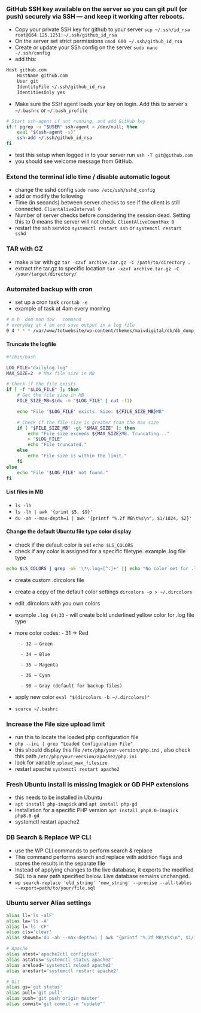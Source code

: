 
### GitHub SSH key available on the server so you can git pull (or push) securely via SSH — and keep it working after reboots.

- Copy your private SSH key for github to your server 
`scp ~/.ssh/id_rsa root@164.125.1251:~/.ssh/github_id_rsa`
- On the server set strict permissions `cmod 600 ~/.ssh/github_id_rsa`
- Create or update your SSh config on the server
`sudo nano ~/.ssh/config` 
- add this: 
```bash
Host github.com
    HostName github.com
    User git
    IdentityFile ~/.ssh/github_id_rsa
    IdentitiesOnly yes
```
- Make sure the SSH agent loads your key on login. Add this to server's `~/.bashrc` or `~/.bash_profile`

```bash
# Start ssh-agent if not running, and add GitHub key
if ! pgrep -u "$USER" ssh-agent > /dev/null; then
    eval "$(ssh-agent -s)"
    ssh-add ~/.ssh/github_id_rsa
fi
```
- test this setup when logged in to your server run `ssh -T git@github.com`
- you should see welcome message from GitHub. 


### Extend the terminal idle time / disable automatic logout

- change the sshd config `sudo nano /etc/ssh/sshd_config`
- add or modify the following 
- Time (in seconds) between server checks to see if the client is still connected. `ClientAliveInterval 0` 
- Number of server checks before considering the session dead. Setting this to 0 means the server will not check. `ClientAliveCountMax 0`
- restart the ssh service `systemctl restart ssh` or `systemctl restart sshd`


### TAR with GZ 

- make a tar with gz `tar -czvf archive.tar.gz -C /path/to/directory .`
- extract the tar.gz to specific location `tar -xzvf archive.tar.gz -C /your/target/directory/`


### Automated backup with cron 

- set up a cron task `crontab -e`
- example of task at 4am every morning 

```bash
# m h  dom mon dow   command
# everyday at 4 am and save output in a log file
0 4 * * * /var/www/totwebsite/wp-content/themes/maivdigital/db/db_dump_cron.sh >> /var/www/totwebsite/wp-content/themes/maivdigital/db/dailylogfile.log 2>&1 
```


#### Truncate the logfile 

```bash
#!/bin/bash

LOG_FILE="dailylog.log"
MAX_SIZE=2  # Max file size in MB

# Check if the file exists
if [ -f "$LOG_FILE" ]; then
    # Get the file size in MB
    FILE_SIZE_MB=$(du -m "$LOG_FILE" | cut -f1)

    echo "File '$LOG_FILE' exists. Size: ${FILE_SIZE_MB}MB"

    # Check if the file size is greater than the max size
    if [ "$FILE_SIZE_MB" -gt "$MAX_SIZE" ]; then
        echo "File size exceeds ${MAX_SIZE}MB. Truncating..."
        > "$LOG_FILE"
        echo "File truncated."
    else
        echo "File size is within the limit."
    fi
else
    echo "File '$LOG_FILE' not found."
fi
```

#### List files in MB 

- `ls -lh` 
- `ls -lh | awk '{print $5, $9}'`
- `du -ah --max-depth=1 | awk '{printf "%.2f MB\t%s\n", $1/1024, $2}'`


#### Change the default Ubuntu file type color display
- check if the default color is set `echo $LS_COLORS`
- check if any color is assigned for a specific filetype. example .log file type
```bash
echo $LS_COLORS | grep -oE '\*\.log=[^:]+' || echo "No color set for .log files"

```
- create custom .dircolors file
- create a copy of the default color settings `dircolors -p > ~/.dircolors`
- edit  .dircolors with you own colors
- example `.log 04;33` - will create bold underlined yellow color for .log file type
- more color codes:
        - 31 → Red

        - 32 → Green

        - 34 → Blue

        - 35 → Magenta

        - 36 → Cyan

        - 90 → Gray (default for backup files)

- apply new color `eval "$(dircolors -b ~/.dircolors)"`
- `source ~/.bashrc`


### Increase the File size upload limit
- run this to locate the loaded php configuration file
- `php --ini | grep "Loaded Configuration File"`
- this should display this file `/etc/php/your-version/php.ini` , also check this path `/etc/php/your-version/apache2/php.ini`
- look for variable `upload_max_filesize`
- restart apache `systemctl restart apache2`


### Fresh Ubuntu install is missing Imagick or GD PHP extensions ### 

- this needs to be installed in Ubuntu
- `apt install php-imagick`  and `apt install php-gd`
- installation for a specific PHP version `apt install php8.0-imagick php8.0-gd`
- systemctl restart apache2

### DB Search & Replace WP CLI

- use the WP CLI commands to perform search & replace 
- This command performs search and replace with addition flags and stores the results in the separate file
- Instead of applying changes to the live database, it exports the modified SQL to a new path specified below. Live database remains unchanged.
- `wp search-replace 'old_string' 'new_string' --precise --all-tables --export=path/to/your/file.sql`


### Ubuntu server Alias settings

```bash
alias ll='ls -alF'
alias la='ls -A'
alias l='ls -CF'
alias cls='clear'
alias showmb='du -ah --max-depth=1 | awk "{printf "%.2f MB\t%s\n", $1/1024, $2}"'

# Apache
alias atest='apache2ctl configtest'
alias astatus='systemctl status apache2'
alias areload='systemctl reload apache2'
alias arestart='systemctl restart apache2'

# Git 
alias gs='git status'
alias pull='git pull'
alias push='git push origin master'
alias commit='git commit -m "update"'

```